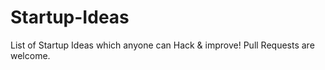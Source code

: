 Startup-Ideas
=============

List of Startup Ideas which anyone can Hack &amp; improve! Pull Requests are welcome.
